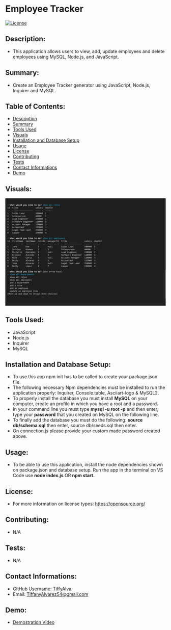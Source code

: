 # Employee Tracker

[![License](https://img.shields.io/badge/License-Apache_2.0-blue.svg)](https://opensource.org/licenses/Apache-2.0)

## Description:
- This application allows users to view, add, update employees and delete employees using MySQL, Node.js, and JavaScript.

## Summary:
- Create an Employee Tracker generator using JavaScript, Node.js, Inquirer and MySQL.

## Table of Contents:
* [Description](#description)
* [Summary](#summary)
* [Tools Used](#tools-used)
* [Visuals](#visuals)
* [Installation and Database Setup](#installation-and-database-setup)
* [Usage](#usage)
* [License](#license)
* [Contributing](#contributing)
* [Tests](#tests)
* [Contact Informations](#contact-informations)
* [Demo](#demo)

## Visuals:
![](./project1.jpg)





## Tools Used:
- JavaScript
- Node.js
- Inquirer
- MySQL


## Installation and Database Setup:
- To use this app npm init has to be called to create your package.json file.
- The following necessary Npm dependencies must be installed to run the application properly: Inquirer, Console.table, Asciiart-logo & MySQL2.
- To properly install the database you must install <b>MySQL</b> on your computer, create an profile in which you have a root and a password.
- In your command line you must type <b>mysql -u root -p</b> and then enter, type your <b>password</b> that you created on MySQL on the following line.
- To finally add the database you must do the following: <b>source db/schema.sql</b> then enter, source db/seeds.sql then enter.
- On connection.js please provide your custom made password created above.


## Usage:
- To be able to use this application,  install the node dependencies shown on package.json and database setup. Run the app in the terminal on VS Code use <b>node index.js</b> OR <b>npm start.</b>


## License:
- For more information on license types: https://opensource.org/

## Contributing:
- N/A

## Tests:
- N/A

## Contact Informations:
* GitHub Username: <a href="https://github.com/TiffyAlva">TiffyAlva</a>
* Email: <a href="malito:TiffanyAlvarez54@gmail.com">TiffanyAlvarez54@gmail.com

## Demo:
- <a href= "https://drive.google.com/file/d/1S1xIp2N9fyFjVM-QXlITTH5aFEQVLDM0/view?usp=sharing">Demostration Video</a>



